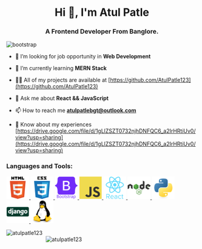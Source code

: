 <h1 align="center">Hi 👋, I'm Atul Patle</h1>
<h3 align="center">A Frontend Developer From Banglore.</h3>

<img src="https://i.ibb.co/SdW2grd/0001-1-2.jpg" alt="bootstrap" width="1000" height="490"/> 

- 🤝 I’m looking for job opportunity in **Web Development**

- 🌱 I’m currently learning **MERN Stack**

- 👨‍💻 All of my projects are available at [https://github.com/AtulPatle123](https://github.com/AtulPatle123)

- 💬 Ask me about **React && JavaScript**

- 📫 How to reach me **atulpatlebgt@outlook.com**

- 📄 Know about my experiences [https://drive.google.com/file/d/1gLlZSZT0732njhDNFQC6_a2IrHRtiUv0/view?usp=sharing](https://drive.google.com/file/d/1gLlZSZT0732njhDNFQC6_a2IrHRtiUv0/view?usp=sharing)


<h3 align="left">Languages and Tools:</h3>
<p align="left"> <a href="https://www.w3.org/html/" target="_blank"> <img src="https://raw.githubusercontent.com/devicons/devicon/master/icons/html5/html5-original-wordmark.svg" alt="html5" width="60" height="60"/> </a>   <a href="https://www.w3schools.com/css/" target="_blank"> <img src="https://raw.githubusercontent.com/devicons/devicon/master/icons/css3/css3-original-wordmark.svg" alt="css3" width="60" height="60"/> </a>    <a href="https://getbootstrap.com" target="_blank"> <img src="https://raw.githubusercontent.com/devicons/devicon/master/icons/bootstrap/bootstrap-plain-wordmark.svg" alt="bootstrap" width="60" height="60"/> </a>    <a href="https://developer.mozilla.org/en-US/docs/Web/JavaScript" target="_blank"> <img src="https://raw.githubusercontent.com/devicons/devicon/master/icons/javascript/javascript-original.svg" alt="javascript" width="60" height="60"/> </a>    <a href="https://reactjs.org/" target="_blank"> <img src="https://raw.githubusercontent.com/devicons/devicon/master/icons/react/react-original-wordmark.svg" alt="react" width="60" height="60"/> </a>    <a href="https://nodejs.org" target="_blank"> <img src="https://raw.githubusercontent.com/devicons/devicon/master/icons/nodejs/nodejs-original-wordmark.svg" alt="nodejs" width="60" height="60"/> </a>    <a href="https://www.python.org" target="_blank"> <img src="https://raw.githubusercontent.com/devicons/devicon/master/icons/python/python-original.svg" alt="python" width="60" height="60"/> </a>    <a href="https://www.djangoproject.com/" target="_blank"> <img src="https://raw.githubusercontent.com/devicons/devicon/master/icons/django/django-original.svg" alt="django" width="60" height="60"/> </a>    <a href="https://www.linux.org/" target="_blank"> <img src="https://raw.githubusercontent.com/devicons/devicon/master/icons/linux/linux-original.svg" alt="linux" width="60" height="60"/> </a> 


 </p>
 
 

<p><img align="left" width="400" src="https://github-readme-stats.vercel.app/api/top-langs?username=atulpatle123&show_icons=true&locale=en&layout=compact" alt="atulpatle123" /></p>

<p>&nbsp;<img align="right" width="400" src="https://github-readme-stats.vercel.app/api?username=atulpatle123&show_icons=true&locale=en" alt="atulpatle123" /></p>
